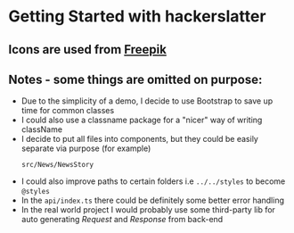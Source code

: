 # Getting Started with hackerslatter

## Icons are used from [Freepik](https://www.freepik.com)

## Notes - some things are omitted on purpose:
- Due to the simplicity of a demo, I decide to use Bootstrap to save up time for common classes
- I could also use a classname package for a "nicer" way of writing className
- I decide to put all files into components, but they could be easily separate via purpose (for example)
  ```
  src/News/NewsStory
  ```
- I could also improve paths to certain folders i.e `../../styles` to become `@styles`
- In the `api/index.ts` there could be definitely some better error handling
- In the real world project I would probably use some third-party lib for auto generating *Request* and *Response* from back-end